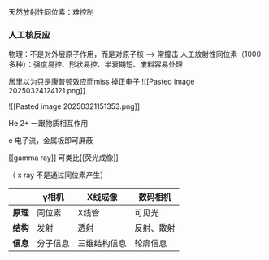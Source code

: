 天然放射性同位素：难控制

### 人工核反应
物理：不是对外层原子作用，而是对原子核 --> 常撞击
人工放射性同位素（1000多种）：强度易控、形状易控、半衰期短、废料容易处理

居里以为只是康普顿效应而miss 掉正电子
										![[Pasted image 20250324124121.png]]

![[Pasted image 20250321151353.png]]

He 2+  一跟物质相互作用

e 电子流，金属板即可屏蔽

[[gamma ray]] 可类比[[荧光成像]]


（ x ray 不是通过同位素产生）


|        | γ相机  | X线成像   | 数码相机  |
| ------ | ---- | ------ | ----- |
| **原理** | 同位素  | X线管    | 可见光   |
| **结构** | 发射   | 透射     | 反射、散射 |
| **信息** | 分子信息 | 三维结构信息 | 轮廓信息  |

